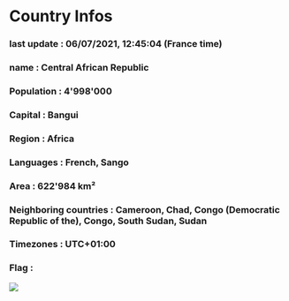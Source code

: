 # Country  Infos
### last update : 06/07/2021, 12:45:04 (France time)

### name : Central African Republic
### Population : 4'998'000
### Capital : Bangui
### Region : Africa
### Languages : French, Sango
### Area : 622'984 km²
### Neighboring countries : Cameroon, Chad, Congo (Democratic Republic of the), Congo, South Sudan, Sudan
### Timezones : UTC+01:00

### Flag :
![](https://restcountries.eu/data/caf.svg)